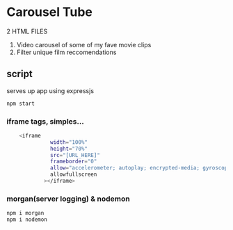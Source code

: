 # Carousel Tube

2 HTML FILES

1. Video carousel of some of my fave movie clips
2. Filter unique film reccomendations

## script

serves up app using expressjs

```bash
npm start
```

### iframe tags, simples...

```bash
    <iframe
              width="100%"
              height="70%"
              src="[URL_HERE]"
              frameborder="0"
              allow="accelerometer; autoplay; encrypted-media; gyroscope; picture-in-picture"
              allowfullscreen
            ></iframe>
```

### morgan(server logging) & nodemon

```python
npm i morgan
npm i nodemon
```

